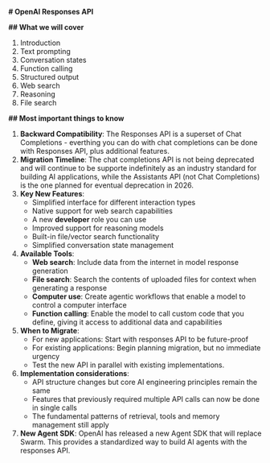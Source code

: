 __# OpenAI Responses API__

__## What we will cover__
1. Introduction
2. Text prompting
3. Conversation states
4. Function calling
5. Structured output
6. Web search
7. Reasoning
8. File search

__## Most important things to know__
1. **Backward Compatibility**: The Responses API is a superset of Chat Completions - everthing you can do with chat completions can be done with Responses API, plus additional features.
2. **Migration Timeline**: The chat completions API is not being deprecated and will continue to be supporte indefinitely as an industry standard for building AI applications, while the Assistants API (not Chat Completions) is the one planned for eventual deprecation in 2026.
3. **Key New Features**:
    - Simplified interface for different interaction types
    - Native support for web search capabilities
    - A new **developer** role you can use
    - Improved support for reasoning models
    - Built-in file/vector search functionality
    - Simplified conversation state management
4. **Available Tools**:
    - **Web search**: Include data from the internet in model response generation
    - **File search**: Search the contents of uploaded files for context when generating a response
    - **Computer use**: Create agentic workflows that enable a model to control a computer interface
    - **Function calling**: Enable the model to call custom code that you define, giving it access to additional data and capabilities
5. **When to Migrate**:
    - For new applications: Start with responses API to be future-proof
    - For existing applications: Begin planning migration, but no immediate urgency
    - Test the new API in parallel with existing implementations.
6. **Implementation considerations**:
    - API structure changes but core AI engineering principles remain the same
    - Features that previously required multiple API calls can now be done in single calls
    - The fundamental patterns of retrieval, tools and memory management still apply
7. **New Agent SDK**: OpenAI has released a new Agent SDK that will replace Swarm. This provides a standardized way to build AI agents with the responses API.
